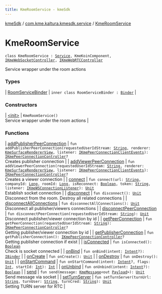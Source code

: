 ```yaml
---
title: KmeRoomService - kmeSdk
---
```


[kmeSdk](../../index.html) / [com.kme.kaltura.kmesdk.service](../index.html) / [KmeRoomService](./index.html)

# KmeRoomService

`class KmeRoomService : `[`Service`](https://developer.android.com/reference/android/app/Service.html)`, KmeKoinComponent, `[`IKmeWebSocketController`](../../com.kme.kaltura.kmesdk.controller/-i-kme-web-socket-controller/index.html)`, `[`IKmeWebRTCController`](../../com.kme.kaltura.kmesdk.controller/-i-kme-web-r-t-c-controller/index.html)

Service wrapper under the room actions

### Types

| [RoomServiceBinder](-room-service-binder/index.html) | `inner class RoomServiceBinder : `[`Binder`](https://developer.android.com/reference/android/os/Binder.html) |

### Constructors

| [&lt;init&gt;](-init-.html) | `KmeRoomService()`<br>Service wrapper under the room actions |

### Functions

| [addPublisherPeerConnection](add-publisher-peer-connection.html) | `fun addPublisherPeerConnection(requestedUserIdStream: `[`String`](https://kotlinlang.org/api/latest/jvm/stdlib/kotlin/-string/index.html)`, renderer: `[`KmeSurfaceRendererView`](../../com.kme.kaltura.kmesdk.webrtc.view/-kme-surface-renderer-view/index.html)`, listener: `[`IKmePeerConnectionClientEvents`](../../com.kme.kaltura.kmesdk.webrtc.peerconnection/-i-kme-peer-connection-client-events/index.html)`): `[`IKmePeerConnectionController`](../../com.kme.kaltura.kmesdk.controller/-i-kme-peer-connection-controller/index.html)`?`<br>Creates publisher connection |
| [addViewerPeerConnection](add-viewer-peer-connection.html) | `fun addViewerPeerConnection(requestedUserIdStream: `[`String`](https://kotlinlang.org/api/latest/jvm/stdlib/kotlin/-string/index.html)`, renderer: `[`KmeSurfaceRendererView`](../../com.kme.kaltura.kmesdk.webrtc.view/-kme-surface-renderer-view/index.html)`, listener: `[`IKmePeerConnectionClientEvents`](../../com.kme.kaltura.kmesdk.webrtc.peerconnection/-i-kme-peer-connection-client-events/index.html)`): `[`IKmePeerConnectionController`](../../com.kme.kaltura.kmesdk.controller/-i-kme-peer-connection-controller/index.html)`?`<br>Creates a viewer connection |
| [connect](connect.html) | `fun connect(url: `[`String`](https://kotlinlang.org/api/latest/jvm/stdlib/kotlin/-string/index.html)`, companyId: `[`Long`](https://kotlinlang.org/api/latest/jvm/stdlib/kotlin/-long/index.html)`, roomId: `[`Long`](https://kotlinlang.org/api/latest/jvm/stdlib/kotlin/-long/index.html)`, isReconnect: `[`Boolean`](https://kotlinlang.org/api/latest/jvm/stdlib/kotlin/-boolean/index.html)`, token: `[`String`](https://kotlinlang.org/api/latest/jvm/stdlib/kotlin/-string/index.html)`, listener: `[`IKmeWSConnectionListener`](../../com.kme.kaltura.kmesdk.ws/-i-kme-w-s-connection-listener/index.html)`): `[`Unit`](https://kotlinlang.org/api/latest/jvm/stdlib/kotlin/-unit/index.html)<br>Establish socket connection |
| [disconnect](disconnect.html) | `fun disconnect(): `[`Unit`](https://kotlinlang.org/api/latest/jvm/stdlib/kotlin/-unit/index.html)<br>Disconnect from the room. Destroy all related connections |
| [disconnectAllConnections](disconnect-all-connections.html) | `fun disconnectAllConnections(): `[`Unit`](https://kotlinlang.org/api/latest/jvm/stdlib/kotlin/-unit/index.html)<br>Disconnect all publisher/viewers connections |
| [disconnectPeerConnection](disconnect-peer-connection.html) | `fun disconnectPeerConnection(requestedUserIdStream: `[`String`](https://kotlinlang.org/api/latest/jvm/stdlib/kotlin/-string/index.html)`): `[`Unit`](https://kotlinlang.org/api/latest/jvm/stdlib/kotlin/-unit/index.html)<br>Disconnect publisher/viewer connection by id |
| [getPeerConnection](get-peer-connection.html) | `fun getPeerConnection(requestedUserIdStream: `[`String`](https://kotlinlang.org/api/latest/jvm/stdlib/kotlin/-string/index.html)`): `[`IKmePeerConnectionController`](../../com.kme.kaltura.kmesdk.controller/-i-kme-peer-connection-controller/index.html)`?`<br>Getting publisher/viewer connection by id |
| [getPublisherConnection](get-publisher-connection.html) | `fun getPublisherConnection(): `[`IKmePeerConnectionController`](../../com.kme.kaltura.kmesdk.controller/-i-kme-peer-connection-controller/index.html)`?`<br>Getting publisher connection if exist |
| [isConnected](is-connected.html) | `fun isConnected(): `[`Boolean`](https://kotlinlang.org/api/latest/jvm/stdlib/kotlin/-boolean/index.html)<br>Check is socket connected |
| [onBind](on-bind.html) | `fun onBind(intent: `[`Intent`](https://developer.android.com/reference/android/content/Intent.html)`?): `[`IBinder`](https://developer.android.com/reference/android/os/IBinder.html) |
| [onCreate](on-create.html) | `fun onCreate(): `[`Unit`](https://kotlinlang.org/api/latest/jvm/stdlib/kotlin/-unit/index.html) |
| [onDestroy](on-destroy.html) | `fun onDestroy(): `[`Unit`](https://kotlinlang.org/api/latest/jvm/stdlib/kotlin/-unit/index.html) |
| [onStartCommand](on-start-command.html) | `fun onStartCommand(intent: `[`Intent`](https://developer.android.com/reference/android/content/Intent.html)`?, flags: `[`Int`](https://kotlinlang.org/api/latest/jvm/stdlib/kotlin/-int/index.html)`, startId: `[`Int`](https://kotlinlang.org/api/latest/jvm/stdlib/kotlin/-int/index.html)`): `[`Int`](https://kotlinlang.org/api/latest/jvm/stdlib/kotlin/-int/index.html) |
| [onUnbind](on-unbind.html) | `fun onUnbind(intent: `[`Intent`](https://developer.android.com/reference/android/content/Intent.html)`?): `[`Boolean`](https://kotlinlang.org/api/latest/jvm/stdlib/kotlin/-boolean/index.html) |
| [send](send.html) | `fun send(message: `[`KmeMessage`](../../com.kme.kaltura.kmesdk.ws.message/-kme-message/index.html)`<out `[`Payload`](../../com.kme.kaltura.kmesdk.ws.message/-kme-message/-payload/index.html)`>): `[`Unit`](https://kotlinlang.org/api/latest/jvm/stdlib/kotlin/-unit/index.html)<br>Send message via socket |
| [setTurnServer](set-turn-server.html) | `fun setTurnServer(turnUrl: `[`String`](https://kotlinlang.org/api/latest/jvm/stdlib/kotlin/-string/index.html)`, turnUser: `[`String`](https://kotlinlang.org/api/latest/jvm/stdlib/kotlin/-string/index.html)`, turnCred: `[`String`](https://kotlinlang.org/api/latest/jvm/stdlib/kotlin/-string/index.html)`): `[`Unit`](https://kotlinlang.org/api/latest/jvm/stdlib/kotlin/-unit/index.html)<br>Setting TURN server for RTC |

